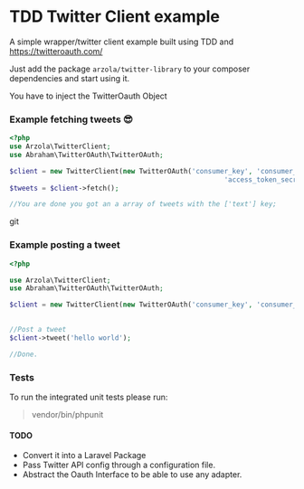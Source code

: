 # TDD Twitter Client example

A simple wrapper/twitter client example built using TDD and https://twitteroauth.com/

Just add the package `arzola/twitter-library` to your composer dependencies and start using it.

You have to inject the TwitterOauth Object

### Example fetching tweets 😎

```php
<?php
use Arzola\TwitterClient;
use Abraham\TwitterOAuth\TwitterOAuth;

$client = new TwitterClient(new TwitterOAuth('consumer_key', 'consumer_secret', 'access_token',
                                                     'access_token_secret'));
$tweets = $client->fetch();

//You are done you got an a array of tweets with the ['text'] key;
```
git 
### Example posting a tweet

```php
<?php 

use Arzola\TwitterClient;
use Abraham\TwitterOAuth\TwitterOAuth;

$client = new TwitterClient(new TwitterOAuth('consumer_key', 'consumer_secret', 'access_token',
                                                                                 'access_token_secret'));

//Post a tweet
$client->tweet('hello world');

//Done.

```

### Tests

To run the integrated unit tests please run: 

> vendor/bin/phpunit

#### TODO

* Convert it into a Laravel Package
* Pass Twitter API config through a configuration file.
* Abstract the Oauth Interface to be able to use any adapter.